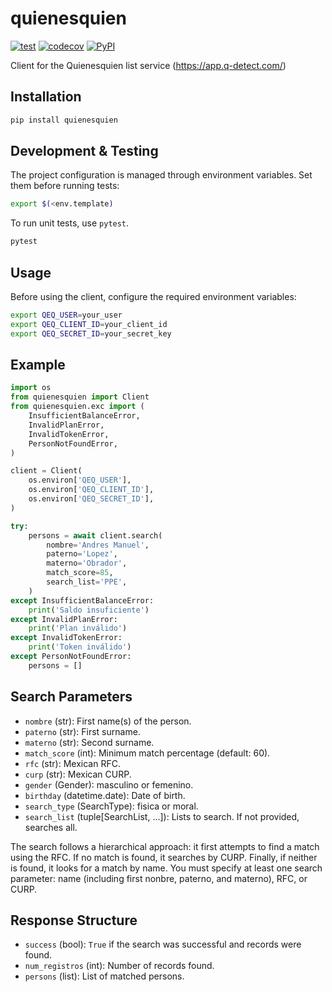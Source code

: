 # quienesquien

[![test](https://github.com/cuenca-mx/quienesquien-python/workflows/test/badge.svg)](https://github.com/cuenca-mx/quienesquien-python/actions?query=workflow%3Atest)
[![codecov](https://codecov.io/gh/cuenca-mx/quienesquien-python/branch/master/graph/badge.svg)](https://codecov.io/gh/cuenca-mx/quienesquien-python)
[![PyPI](https://img.shields.io/pypi/v/quienesquien.svg)](https://pypi.org/project/quienesquien/)

Client for the Quienesquien list service (https://app.q-detect.com/)

## Installation

```bash
pip install quienesquien
```

## Development & Testing

The project configuration is managed through environment variables. Set them before running tests:
```bash
export $(<env.template)
```

To run unit tests, use `pytest`.
```bash
pytest
```

## Usage

Before using the client, configure the required environment variables:
```bash
export QEQ_USER=your_user
export QEQ_CLIENT_ID=your_client_id
export QEQ_SECRET_ID=your_secret_key
```

## Example
```python
import os
from quienesquien import Client
from quienesquien.exc import (
    InsufficientBalanceError,
    InvalidPlanError,
    InvalidTokenError,
    PersonNotFoundError,
)

client = Client(
    os.environ['QEQ_USER'],
    os.environ['QEQ_CLIENT_ID'],
    os.environ['QEQ_SECRET_ID'],
)

try:
    persons = await client.search(
        nombre='Andres Manuel',
        paterno='Lopez',
        materno='Obrador',
        match_score=85,
        search_list='PPE',
    )
except InsufficientBalanceError:
    print('Saldo insuficiente')
except InvalidPlanError:
    print('Plan inválido')
except InvalidTokenError:
    print('Token inválido')
except PersonNotFoundError:
    persons = []
```

## Search Parameters
- `nombre` (str): First name(s) of the person.
- `paterno` (str): First surname.
- `materno` (str): Second surname.
- `match_score` (int): Minimum match percentage (default: 60).
- `rfc` (str): Mexican RFC.
- `curp` (str): Mexican CURP.
- `gender` (Gender): masculino or femenino.
- `birthday` (datetime.date): Date of birth.
- `search_type` (SearchType): fisica or moral.
- `search_list` (tuple[SearchList, ...]): Lists to search.
    If not provided, searches all.

The search follows a hierarchical approach: it first attempts to find a match using the RFC.
If no match is found, it searches by CURP. Finally, if neither is found, it looks for a match by name.
You must specify at least one search parameter: name (including first nonbre, paterno, and materno), RFC, or CURP.

## Response Structure
- `success` (bool): `True` if the search was successful and records were found.
- `num_registros` (int): Number of records found.
- `persons` (list): List of matched persons.
